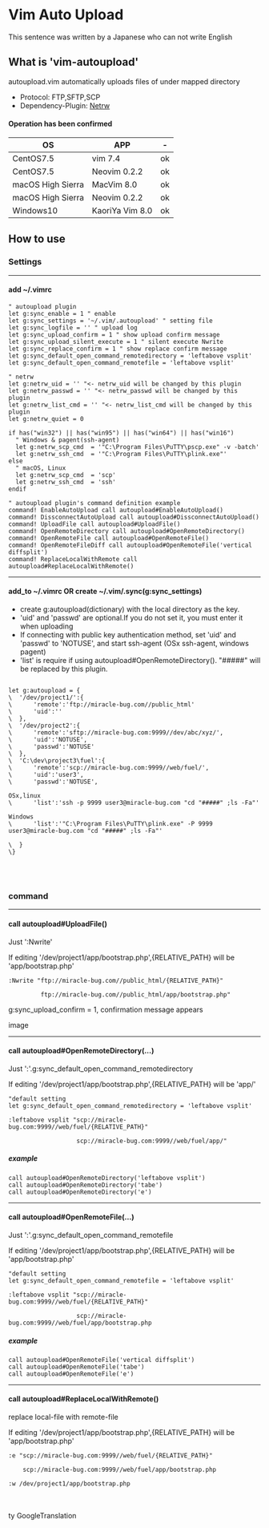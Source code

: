 # Vim Auto Upload

This sentence was written by a Japanese who can not write English

## What is 'vim-autoupload'

autoupload.vim automatically uploads files of under mapped directory

- Protocol: FTP,SFTP,SCP
- Dependency-Plugin: [Netrw](http://www.drchip.org/astronaut/vim/#NETRW)

#### Operation has been confirmed

|OS|APP|-|
|---|---|---|
|CentOS7.5|vim 7.4|ok|
|CentOS7.5|Neovim 0.2.2|ok|
|macOS High Sierra|MacVim 8.0|ok|
|macOS High Sierra|Neovim 0.2.2|ok|
|Windows10|KaoriYa Vim 8.0|ok|


## How to use

### Settings

---

#### add ~/.vimrc

```vim
" autoupload plugin
let g:sync_enable = 1 " enable
let g:sync_settings = '~/.vim/.autoupload' " setting file
let g:sync_logfile = '' " upload log
let g:sync_upload_confirm = 1 " show upload confirm message
let g:sync_upload_silent_execute = 1 " silent execute Nwrite
let g:sync_replace_confirm = 1 " show replace confirm message
let g:sync_default_open_command_remotedirectory = 'leftabove vsplit'
let g:sync_default_open_command_remotefile = 'leftabove vsplit'

" netrw
let g:netrw_uid = '' "<- netrw_uid will be changed by this plugin
let g:netrw_passwd = '' "<- netrw_passwd will be changed by this plugin
let g:netrw_list_cmd = '' "<- netrw_list_cmd will be changed by this plugin
let g:netrw_quiet = 0

if has("win32") || has("win95") || has("win64") || has("win16")
  " Windows & pagent(ssh-agent)
  let g:netrw_scp_cmd  = '"C:\Program Files\PuTTY\pscp.exe" -v -batch'
  let g:netrw_ssh_cmd  = '"C:\Program Files\PuTTY\plink.exe"'
else
  " macOS, Linux
  let g:netrw_scp_cmd  = 'scp'
  let g:netrw_ssh_cmd  = 'ssh'
endif

" autoupload plugin's command definition example
command! EnableAutoUpload call autoupload#EnableAutoUpload()
command! DissconnectAutoUpload call autoupload#DissconnectAutoUpload()
command! UploadFile call autoupload#UploadFile()
command! OpenRemoteDirectory call autoupload#OpenRemoteDirectory()
command! OpenRemoteFile call autoupload#OpenRemoteFile()
command! OpenRemoteFileDiff call autoupload#OpenRemoteFile('vertical diffsplit')
command! ReplaceLocalWithRemote call autoupload#ReplaceLocalWithRemote()

```

---

#### add_to ~/.vimrc OR create ~/.vim/.sync(g:sync_settings)

- create g:autoupload(dictionary) with the local directory as the key.
- 'uid' and 'passwd' are optional.If you do not set it, you must enter it when uploading
- If connecting with public key authentication method, set 'uid' and 'passwd' to 'NOTUSE', and start ssh-agent (OSx ssh-agent, windows pagent)
- 'list' is require if using autoupload#OpenRemoteDirectory(). "#####" will be replaced by this plugin.

```vim

let g:autoupload = {
\  '/dev/project1/':{
\      'remote':'ftp://miracle-bug.com//public_html'
\      'uid':''
\  },
\  '/dev/project2':{
\      'remote':'sftp://miracle-bug.com:9999//dev/abc/xyz/',
\      'uid':'NOTUSE',
\      'passwd':'NOTUSE'
\  },
\  'C:\dev\project3\fuel':{
\      'remote':'scp://miracle-bug.com:9999//web/fuel/',
\      'uid':'user3',
\      'passwd':'NOTUSE',

OSx,linux
\      'list':'ssh -p 9999 user3@miracle-bug.com "cd "#####" ;ls -Fa"'

Windows
\      'list':'"C:\Program Files\PuTTY\plink.exe" -P 9999 user3@miracle-bug.com "cd "#####" ;ls -Fa"'

\  }
\}

```

<br />
<br />

### command

---

#### call autoupload#UploadFile()

Just ':Nwrite'

If editing '/dev/project1/app/bootstrap.php',{RELATIVE_PATH} will be 'app/bootstrap.php'

```
:Nwrite "ftp://miracle-bug.com//public_html/{RELATIVE_PATH}"

         ftp://miracle-bug.com//public_html/app/bootstrap.php"
```

g:sync_upload_confirm = 1, confirmation message appears

image

---

#### call autoupload#OpenRemoteDirectory(...)

Just ':'.g:sync_default_open_command_remotedirectory

If editing '/dev/project1/app/bootstrap.php',{RELATIVE_PATH} will be 'app/'

```
"default setting
let g:sync_default_open_command_remotedirectory = 'leftabove vsplit'
```

```
:leftabove vsplit "scp://miracle-bug.com:9999//web/fuel/{RELATIVE_PATH}"

                   scp://miracle-bug.com:9999//web/fuel/app/"
```

##### example

```
call autoupload#OpenRemoteDirectory('leftabove vsplit')
call autoupload#OpenRemoteDirectory('tabe')
call autoupload#OpenRemoteDirectory('e')
```
---

#### call autoupload#OpenRemoteFile(...)

Just ':'.g:sync_default_open_command_remotefile

If editing '/dev/project1/app/bootstrap.php',{RELATIVE_PATH} will be 'app/bootstrap.php'

```
"default setting
let g:sync_default_open_command_remotefile = 'leftabove vsplit'
```

```
:leftabove vsplit "scp://miracle-bug.com:9999//web/fuel/{RELATIVE_PATH}"

                   scp://miracle-bug.com:9999//web/fuel/app/bootstrap.php
```

##### example

```
call autoupload#OpenRemoteFile('vertical diffsplit')
call autoupload#OpenRemoteFile('tabe')
call autoupload#OpenRemoteFile('e')
```

---

#### call autoupload#ReplaceLocalWithRemote()

replace local-file with remote-file

If editing '/dev/project1/app/bootstrap.php',{RELATIVE_PATH} will be 'app/bootstrap.php'

```
:e "scp://miracle-bug.com:9999//web/fuel/{RELATIVE_PATH}"

    scp://miracle-bug.com:9999//web/fuel/app/bootstrap.php

:w /dev/project1/app/bootstrap.php
```

<br />
<br />
ty GoogleTranslation



